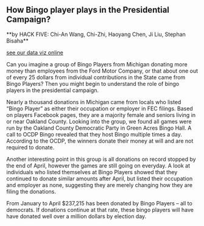
<h2>How Bingo player plays in the Presidential Campaign?</h2>
**by HACK FIVE: Chi-An Wang, Chi-Zhi, Haoyang Chen, Ji Liu, Stephan Bisaha**

[see our data viz online](https://bingo-hackfive.herokuapp.com/)

Can you imagine a group of Bingo Players from Michigan donating more money than employees from the Ford Motor Company, or that about one out of every 25 dollars from individual contributions in the State came from Bingo Players? Then you might begin to understand the role of bingo players in the presidential campaign.


Nearly a thousand donations in Michigan came from locals who listed “Bingo Player” as either their occupation or employer in FEC filings. Based on players Facebook pages, they are a majority female and seniors living in or near Oakland County. Looking into the group, we found all games were run by the Oakland County Democratic Party in Green Acres Bingo Hall. A call to OCDP Bingo revealed that they host Bingo multiple times a day. According to the OCDP, the winners donate their money at will and are not required to donate.  


Another interesting point in this group is all donations on record stopped by the end of April, however the games are still going on everyday.  A look at individuals who listed themselves at Bingo Players showed that they continued to donate similar amounts after April, but listed their occupation and employer as none, suggesting they are merely changing how they are filing the donations.  


From January to April $237,215 has been donated by Bingo Players – all to democrats. If donations continue at that rate, these bingo players will have have donated well over a million dollars by election day.  
